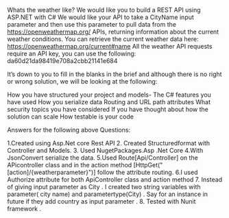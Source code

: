 

Whats the weather like?
We would like you to build a REST API using ASP.NET with C#
We would like your API to take a CityName input parameter and then use this parameter to pull data from the https://openweathermap.org/ APIs, returning information about the current weather conditions.
You can retrieve the current weather data here: https://openweathermap.org/current#name 
All the weather API requests require an API key, you can use the following: da60d21da98419e708a2cbb21141e684

It’s down to you to fill in the blanks in the brief and although there is no right or wrong solution, we will be looking at the following:


How you have structured your project and models- 
The C# features you have used
How you serialize data
Routing and URL path attributes
What security topics you have considered
If you have thought about how the solution can scale
How testable is your code



Answers for the following above Questions:


1.Created  using Asp.Net core Rest API
2. Created Structuredformat with Controller and Models.
3. Used NugetPackages.Asp .Net Core
4.With JsonConvert serialize the data.
5.Used Route[Api/Controller] on the APicontroller class and in the action method [HttpGet("[action]/{weatherparameter}")] follow the attribute routing.
6.I used Authorize attribute for both ApiController class and action method
7. Instead of giving input parameter as City . I created two string variables with parameter( city name) and parametertype(City) . Say for an instance in future if they add  country as input parameter .
8. Tested with Nunit framework .


